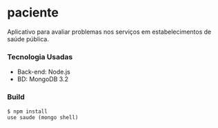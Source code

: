 # paciente
Aplicativo para avaliar problemas nos serviços em estabelecimentos de saúde pública.

### Tecnologia Usadas

+ Back-end: Node.js
+ BD: MongoDB 3.2

### Build

```script
$ npm install
use saude (mongo shell)
```
